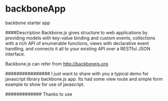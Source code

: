 # backboneApp
backbone starter app

####Description
Backbone.js gives structure to web applications by providing models with key-value binding and custom events, collections with a rich API of enumerable functions, views with declarative event handling, and connects it all to your existing API over a RESTful JSON interface.

Backbone.js can refer from http://backbonejs.org

################
I just want to share with you a typical demo for javascript library backbone.js app.
Its had some view route and simple form example to show for use of javascript.

#############
Thanks to use

